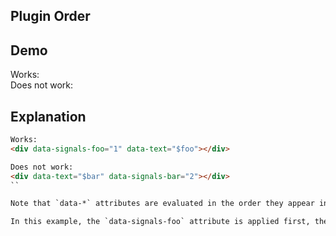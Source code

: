 ## Plugin Order

## Demo

<div>
  <label>Works:</label>
  <div data-signals-foo="1" data-text="$foo"></div>
  <div class="divider"></div>
  <label>Does not work:</label>
  <div data-text="$bar" data-signals-bar="2"></div>
</div>

## Explanation

```html
Works:
<div data-signals-foo="1" data-text="$foo"></div>

Does not work:
<div data-text="$bar" data-signals-bar="2"></div>
``

Note that `data-*` attributes are evaluated in the order they appear in the DOM. Elements are evaluated by walking the DOM in a depth-first manner, and attributes are processed in the order they appear in the element. This means that if you use a signal in a [Datastar expression](/guide/datastar_expressions), it must be defined _before_ it is used.

In this example, the `data-signals-foo` attribute is applied first, then the `data-text` attribute is applied.  This is why the `data-text` attribute is able to reference the `foo` signal.